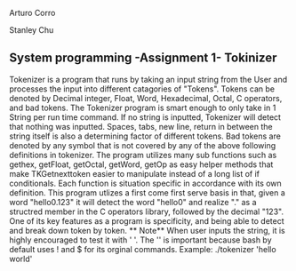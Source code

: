 Arturo Corro

Stanley Chu

System programming -Assignment 1- Tokinizer
-----------------------------------------------
Tokenizer is a program that runs by taking an input string from the
User and
processes the input into different catagories of "Tokens". Tokens can
be
denoted by Decimal integer, Float, Word, Hexadecimal, Octal, C
operators, and
bad tokens. The Tokenizer program is smart enough to only take in 1
String per
run time command. If no string is inputted, Tokenizer will detect that
nothing
was inputted. Spaces, tabs, new line, return in between the string
itself is also
a determining factor of different tokens. Bad tokens are denoted by
any symbol
that is not covered by any of the above following definitions in
tokenizer.
The program utilizes many sub functions such as gethex, getFloat,
getOctal,
getWord, getOp as easy helper methods that make TKGetnexttoken easier
to manipulate
instead of a long list of if conditionals. Each function is situation
specific in
accordance with its own definition. This program utlizes a first come
first serve basis
in that, given a word "hello0.123" it will detect the word "hello0"
and realize "." as a
structred member in the C operators library, followed by the decimal
"123". One of its key
features as a program is specificity, and being able to detect and
break down token by token.
** Note**
When user inputs the string, it is highly encouraged to test it with
'<user string input> '. The '' is
important because bash by default uses ! and $ for its orginal
commands.
Example: ./tokenizer 'hello world'
